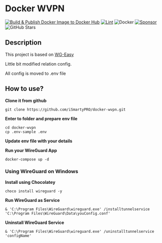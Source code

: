 # Docker WVPN

[![Build & Publish Docker Image to Docker Hub](https://github.com/wg-easy/wg-easy/actions/workflows/deploy.yml/badge.svg?branch=production)](https://github.com/wg-easy/wg-easy/actions/workflows/deploy.yml)
[![Lint](https://github.com/wg-easy/wg-easy/actions/workflows/lint.yml/badge.svg?branch=master)](https://github.com/wg-easy/wg-easy/actions/workflows/lint.yml)
![Docker](https://img.shields.io/docker/pulls/weejewel/wg-easy.svg)
[![Sponsor](https://img.shields.io/github/sponsors/weejewel)](https://github.com/sponsors/WeeJeWel)
![GitHub Stars](https://img.shields.io/github/stars/wg-easy/wg-easy)

## Description

This project is based on [WG-Easy](https://github.com/wg-easy/wg-easy)

Little bit modified relation config.

All config is moved to .env file

## How to use?

**Clone it from github**
```
git clone https://github.com/iSmartyPRO/docker-wvpn.git
```

**Enter to folder and prepare env file**
```
cd docker-wvpn
cp .env-sample .env
```

**Update env file with your details**

**Run your WireGuard App**
```
docker-compose up -d
```

### Using WireGuard on Windows

**Install using Chocolatey**

```
choco install wireguard -y
```

**Run WireGuard as Service**
```
& 'C:\Program Files\WireGuard\wireguard.exe' /installtunnelservice 'C:\Program Files\WireGuard\Data\youConfig.conf'
```

**Uninstall WireGuard Service**
```
& 'C:\Program Files\WireGuard\wireguard.exe' /uninstalltunnelservice 'configName'
```
